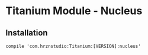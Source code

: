 # Titanium Module - Nucleus

## Installation

```
compile 'com.hrznstudio:Titanium:[VERSION]:nucleus'
```
